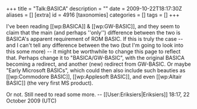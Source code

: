 +++
title = "Talk:BASICA"
description = ""
date = 2009-10-22T18:17:30Z
aliases = []
[extra]
id = 4916
[taxonomies]
categories = []
tags = []
+++

I've been reading [[wp:BASICA]] & [[wp:GW-BASIC]], and they seem to claim that the main (and perhaps ''only'') difference between the two is BASICA's apparent requirement of ROM BASIC. If this is truly the case -- and I can't tell any difference between the two (but I'm going to look into this some more) -- it might be worthwhile to change this page to reflect that. Perhaps change it to "BASICA/GW-BASIC", with the original BASICA becoming a redirect, and another (new) redirect from GW-BASIC. Or maybe "Early Microsoft BASICs", which could then also include such beauties as [[wp:Commodore BASIC]], [[wp:Applesoft BASIC]], and even [[wp:Altair BASIC]] (the very first MS product).

Or not. Still need to read some more. -- [[User:Eriksiers|Eriksiers]] 18:17, 22 October 2009 (UTC)
